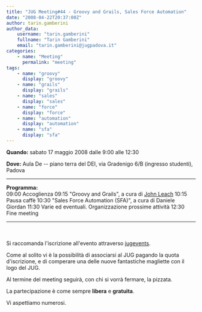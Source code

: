 ```yaml
---
title: "JUG Meeting#44 - Groovy and Grails, Sales Force Automation"
date: "2008-04-22T20:37:00Z"
author: tarin.gamberini
author_data:
    username: "tarin.gamberini"
    fullname: "Tarin Gamberini"
    email: "tarin.gamberini@jugpadova.it"
categories:
    - name: "Meeting"
      permalink: "meeting"
tags:
    - name: "groovy"
      display: "groovy"
    - name: "grails"
      display: "grails"
    - name: "sales"
      display: "sales"
    - name: "force"
      display: "force"
    - name: "automation"
      display: "automation"
    - name: "sfa"
      display: "sfa"
---
```


**Quando:** sabato 17 maggio 2008 dalle 9:00 alle 12:30

**Dove:** Aula De -- piano terra del DEI, via Gradenigo 6/B (ingresso
studenti), Padova

  ---------------- ------------------------------------------------------------------------------
  **Programma:**   
  09:00            Accoglienza
  09:15            "Groovy and Grails", a cura di <a href="http://www.syger.it/">John Leach</a>
  10:15            Pausa caffè
  10:30            "Sales Force Automation (SFA)", a cura di Daniele Giordan
  11:30            Varie ed eventuali. Organizzazione prossime attività
  12:30            Fine meeting
  ---------------- ------------------------------------------------------------------------------

<br/>\
Si raccomanda l'iscrizione all'evento attraverso
<a href="http://www.jugevents.org/jugevents/event/registration.form?event.id=3477">jugevents</a>.

Come al solito vi è la possibilità di associarsi al JUG pagando la quota
d'iscrizione, e di comperare una delle nuove fantastiche magliette con
il logo del JUG.

Al termine del meeting seguirà, con chi si vorrà fermare, la pizzata.

La partecipazione è come sempre <strong>libera</strong> e
<strong>gratuita</strong>.

Vi aspettiamo numerosi.
